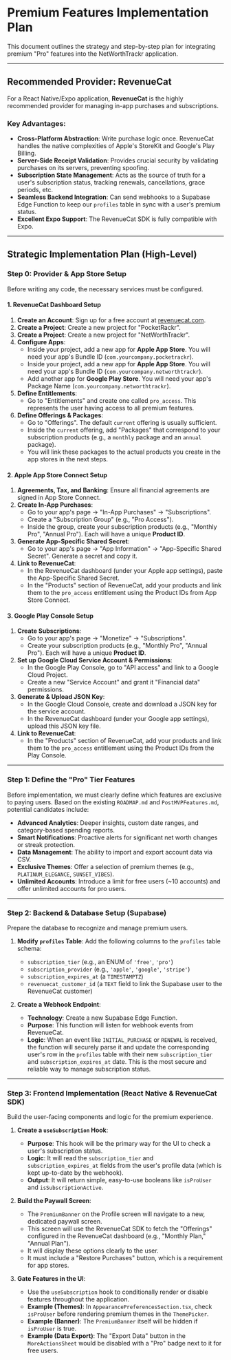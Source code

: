 # Premium Features Implementation Plan

This document outlines the strategy and step-by-step plan for integrating premium "Pro" features into the NetWorthTrackr application.

---

## Recommended Provider: RevenueCat

For a React Native/Expo application, **RevenueCat** is the highly recommended provider for managing in-app purchases and subscriptions.

### Key Advantages:

-   **Cross-Platform Abstraction**: Write purchase logic once. RevenueCat handles the native complexities of Apple's StoreKit and Google's Play Billing.
-   **Server-Side Receipt Validation**: Provides crucial security by validating purchases on its servers, preventing spoofing.
-   **Subscription State Management**: Acts as the source of truth for a user's subscription status, tracking renewals, cancellations, grace periods, etc.
-   **Seamless Backend Integration**: Can send webhooks to a Supabase Edge Function to keep our `profiles` table in sync with a user's premium status.
-   **Excellent Expo Support**: The RevenueCat SDK is fully compatible with Expo.

---

## Strategic Implementation Plan (High-Level)

### Step 0: Provider & App Store Setup

Before writing any code, the necessary services must be configured.

#### 1. RevenueCat Dashboard Setup

1.  **Create an Account**: Sign up for a free account at [revenuecat.com](https://www.revenuecat.com/).
2.  **Create a Project**: Create a new project for "PocketRackr".
2.  **Create a Project**: Create a new project for "NetWorthTrackr".
3.  **Configure Apps**:
    -   Inside your project, add a new app for **Apple App Store**. You will need your app's Bundle ID (`com.yourcompany.pocketrackr`).
    -   Inside your project, add a new app for **Apple App Store**. You will need your app's Bundle ID (`com.yourcompany.networthtrackr`).
    -   Add another app for **Google Play Store**. You will need your app's Package Name (`com.yourcompany.networthtrackr`).
4.  **Define Entitlements**:
    -   Go to "Entitlements" and create one called `pro_access`. This represents the user having access to all premium features.
5.  **Define Offerings & Packages**:
    -   Go to "Offerings". The default `current` offering is usually sufficient.
    -   Inside the `current` offering, add "Packages" that correspond to your subscription products (e.g., a `monthly` package and an `annual` package).
    -   You will link these packages to the actual products you create in the app stores in the next steps.

#### 2. Apple App Store Connect Setup

1.  **Agreements, Tax, and Banking**: Ensure all financial agreements are signed in App Store Connect.
2.  **Create In-App Purchases**:
    -   Go to your app's page -> "In-App Purchases" -> "Subscriptions".
    -   Create a "Subscription Group" (e.g., "Pro Access").
    -   Inside the group, create your subscription products (e.g., "Monthly Pro", "Annual Pro"). Each will have a unique **Product ID**.
3.  **Generate App-Specific Shared Secret**:
    -   Go to your app's page -> "App Information" -> "App-Specific Shared Secret". Generate a secret and copy it.
4.  **Link to RevenueCat**:
    -   In the RevenueCat dashboard (under your Apple app settings), paste the App-Specific Shared Secret.
    -   In the "Products" section of RevenueCat, add your products and link them to the `pro_access` entitlement using the Product IDs from App Store Connect.

#### 3. Google Play Console Setup

1.  **Create Subscriptions**:
    -   Go to your app's page -> "Monetize" -> "Subscriptions".
    -   Create your subscription products (e.g., "Monthly Pro", "Annual Pro"). Each will have a unique **Product ID**.
2.  **Set up Google Cloud Service Account & Permissions**:
    -   In the Google Play Console, go to "API access" and link to a Google Cloud Project.
    -   Create a new "Service Account" and grant it "Financial data" permissions.
3.  **Generate & Upload JSON Key**:
    -   In the Google Cloud Console, create and download a JSON key for the service account.
    -   In the RevenueCat dashboard (under your Google app settings), upload this JSON key file.
4.  **Link to RevenueCat**:
    -   In the "Products" section of RevenueCat, add your products and link them to the `pro_access` entitlement using the Product IDs from the Play Console.

---

### Step 1: Define the "Pro" Tier Features

Before implementation, we must clearly define which features are exclusive to paying users. Based on the existing `ROADMAP.md` and `PostMVPFeatures.md`, potential candidates include:

-   **Advanced Analytics**: Deeper insights, custom date ranges, and category-based spending reports.
-   **Smart Notifications**: Proactive alerts for significant net worth changes or streak protection.
-   **Data Management**: The ability to import and export account data via CSV.
-   **Exclusive Themes**: Offer a selection of premium themes (e.g., `PLATINUM_ELEGANCE`, `SUNSET_VIBES`).
-   **Unlimited Accounts**: Introduce a limit for free users (~10 accounts) and offer unlimited accounts for pro users.

---

### Step 2: Backend & Database Setup (Supabase)

Prepare the database to recognize and manage premium users.

1.  **Modify `profiles` Table**: Add the following columns to the `profiles` table schema:
    -   `subscription_tier` (e.g., an ENUM of `'free'`, `'pro'`)
    -   `subscription_provider` (e.g., `'apple'`, `'google'`, `'stripe'`)
    -   `subscription_expires_at` (a `TIMESTAMPTZ`)
    -   `revenuecat_customer_id` (a `TEXT` field to link the Supabase user to the RevenueCat customer)

2.  **Create a Webhook Endpoint**:
    -   **Technology**: Create a new Supabase Edge Function.
    -   **Purpose**: This function will listen for webhook events from RevenueCat.
    -   **Logic**: When an event like `INITIAL_PURCHASE` or `RENEWAL` is received, the function will securely parse it and update the corresponding user's row in the `profiles` table with their new `subscription_tier` and `subscription_expires_at` date. This is the most secure and reliable way to manage subscription status.

---

### Step 3: Frontend Implementation (React Native & RevenueCat SDK)

Build the user-facing components and logic for the premium experience.

1.  **Create a `useSubscription` Hook**:
    -   **Purpose**: This hook will be the primary way for the UI to check a user's subscription status.
    -   **Logic**: It will read the `subscription_tier` and `subscription_expires_at` fields from the user's profile data (which is kept up-to-date by the webhook).
    -   **Output**: It will return simple, easy-to-use booleans like `isProUser` and `isSubscriptionActive`.

2.  **Build the Paywall Screen**:
    -   The `PremiumBanner` on the Profile screen will navigate to a new, dedicated paywall screen.
    -   This screen will use the RevenueCat SDK to fetch the "Offerings" configured in the RevenueCat dashboard (e.g., "Monthly Plan," "Annual Plan").
    -   It will display these options clearly to the user.
    -   It must include a "Restore Purchases" button, which is a requirement for app stores.

3.  **Gate Features in the UI**:
    -   Use the `useSubscription` hook to conditionally render or disable features throughout the application.
    -   **Example (Themes)**: In `AppearancePreferencesSection.tsx`, check `isProUser` before rendering premium themes in the `ThemePicker`.
    -   **Example (Banner)**: The `PremiumBanner` itself will be hidden if `isProUser` is true.
    -   **Example (Data Export)**: The "Export Data" button in the `MoreActionsSheet` would be disabled with a "Pro" badge next to it for free users.
